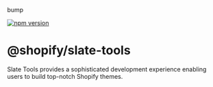 bump

[![npm version](https://badge.fury.io/js/%40shopify%2Fslate-tools.svg)](https://badge.fury.io/js/%40shopify%2Fslate-tools)

# @shopify/slate-tools

Slate Tools provides a sophisticated development experience enabling users to build top-notch Shopify themes.
